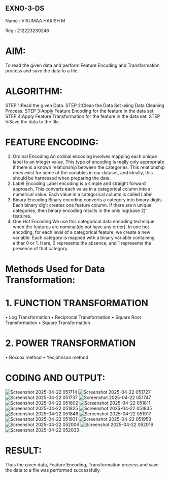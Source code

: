 ## EXNO-3-DS
Name : VIRUMAA HARISH M

Reg : 212223230246
# AIM:
To read the given data and perform Feature Encoding and Transformation process and save the data to a file.

# ALGORITHM:
STEP 1:Read the given Data.
STEP 2:Clean the Data Set using Data Cleaning Process.
STEP 3:Apply Feature Encoding for the feature in the data set.
STEP 4:Apply Feature Transformation for the feature in the data set.
STEP 5:Save the data to the file.

# FEATURE ENCODING:
1. Ordinal Encoding
An ordinal encoding involves mapping each unique label to an integer value. This type of encoding is really only appropriate if there is a known relationship between the categories. This relationship does exist for some of the variables in our dataset, and ideally, this should be harnessed when preparing the data.
2. Label Encoding
Label encoding is a simple and straight forward approach. This converts each value in a categorical column into a numerical value. Each value in a categorical column is called Label.
3. Binary Encoding
Binary encoding converts a category into binary digits. Each binary digit creates one feature column. If there are n unique categories, then binary encoding results in the only log(base 2)ⁿ features.
4. One Hot Encoding
We use this categorical data encoding technique when the features are nominal(do not have any order). In one hot encoding, for each level of a categorical feature, we create a new variable. Each category is mapped with a binary variable containing either 0 or 1. Here, 0 represents the absence, and 1 represents the presence of that category.

# Methods Used for Data Transformation:
  # 1. FUNCTION TRANSFORMATION
• Log Transformation
• Reciprocal Transformation
• Square Root Transformation
• Square Transformation
  # 2. POWER TRANSFORMATION
• Boxcox method
• Yeojohnson method

# CODING AND OUTPUT:


![Screenshot 2025-04-22 051714](https://github.com/user-attachments/assets/6f6cbe9e-096b-428f-9224-d06f3a6d9f19)
![Screenshot 2025-04-22 051727](https://github.com/user-attachments/assets/e1b22b5a-7dd3-429c-9bda-f1a448477737)
![Screenshot 2025-04-22 051737](https://github.com/user-attachments/assets/69eede32-03da-4c41-8bc3-eafda4691b79)
![Screenshot 2025-04-22 051747](https://github.com/user-attachments/assets/2917b154-fda2-474b-a24c-6a18703d8f02)
![Screenshot 2025-04-22 051802](https://github.com/user-attachments/assets/b9f36ae6-f36e-40bd-a839-8ab59cd7b392)
![Screenshot 2025-04-22 051811](https://github.com/user-attachments/assets/8216ea2e-fd95-49e0-aedd-bfaa6ab88780)
![Screenshot 2025-04-22 051825](https://github.com/user-attachments/assets/7bcce180-acee-4460-a5be-be3d0afd7d0a)
![Screenshot 2025-04-22 051835](https://github.com/user-attachments/assets/e462102c-8a2e-4d15-a669-97c722cefda0)
![Screenshot 2025-04-22 051846](https://github.com/user-attachments/assets/98315b6d-8009-4a7c-bbfe-9c93f19660c5)
![Screenshot 2025-04-22 051917](https://github.com/user-attachments/assets/b95fa4e6-ee48-4ce7-9e53-6c76abeea85e)
![Screenshot 2025-04-22 051931](https://github.com/user-attachments/assets/b77110e4-e491-4e11-8145-e2aff0d27516)
![Screenshot 2025-04-22 051953](https://github.com/user-attachments/assets/1804c7dd-d79e-43d6-87ce-b0a8bf53c75d)
![Screenshot 2025-04-22 052006](https://github.com/user-attachments/assets/8d383dee-fa4d-4a44-85bf-b3514c9a2d27)
![Screenshot 2025-04-22 052016](https://github.com/user-attachments/assets/e57376d3-2512-4506-b964-609f9f6c1df2)
![Screenshot 2025-04-22 052033](https://github.com/user-attachments/assets/9fb029e8-c41b-4f59-9ae7-d564bbb56de1)

# RESULT:

  Thus the given data, Feature Encoding, Transformation process and save the data to a file
 was performed successfully.

       
